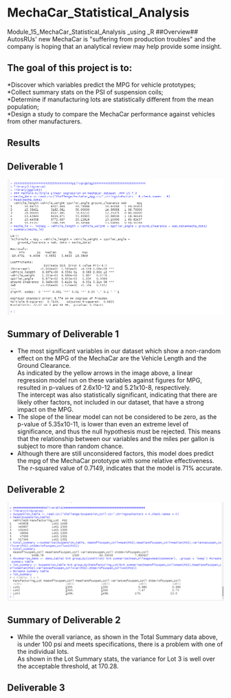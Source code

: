 # MechaCar_Statistical_Analysis
Module_15_MechaCar_Statistical_Analysis _using _R
##Overview##</br>
AutosRUs' new MechaCar is "suffering from production troubles" and the company is hoping that an analytical review may help provide some insight.</br>
## The goal of this project is to:</br>

*Discover which variables predict the MPG for vehicle prototypes;</br>
*Collect summary stats on the PSI of suspension coils;</br>
*Determine if manufacturing lots are statistically different from the mean population;</br>
*Design a study to compare the MechaCar performance against vehicles from other manufacturers.</br>
## Results</br>
## Deliverable 1</br>

<img src="https://github.com/ramyasnl/MechaCar_Statistical_Analysis/blob/main/images/UseDeliv1.png"  /></br>
## Summary of Deliverable 1</br> 
* The most significant variables in our dataset which show a non-random effect on the MPG of the MechaCar are the Vehicle Length and the Ground Clearance. </br>As indicated by the yellow arrows in the image above, a linear regression model run on these variables against figures for MPG, resulted in p-values of 2.6x10-12 and 5.21x10-8, respectively.</br> The intercept was also statistically significant, indicating that there are likely other factors, not included in our dataset, that have a strong impact on the MPG.</br>
* The slope of the linear model can not be considered to be zero, as the p-value of 5.35x10-11,  is lower than even an extreme level of significance, and thus the null hypothesis must be rejected. This means that the relationship between our variables and the miles per gallon is subject to more than random chance.</br>
* Although there are still unconsidered factors, this model does predict the mpg of the MechaCar prototype with some relative effectiveness. The r-squared value of 0.7149,  indicates that the model is 71% accurate.
## Deliverable 2</br>
<img src="https://github.com/ramyasnl/MechaCar_Statistical_Analysis/blob/main/images/Deliv2.png"  /></br>
## Summary of Deliverable 2</br>
* While the overall variance, as shown in the Total Summary data above, is under 100 psi and meets specifications, there is a problem with one of the individual lots.</br> As  shown in  the Lot Summary stats, the variance for Lot 3 is well over the acceptable threshold, at 170.28.</br>
## Deliverable 3</br>

